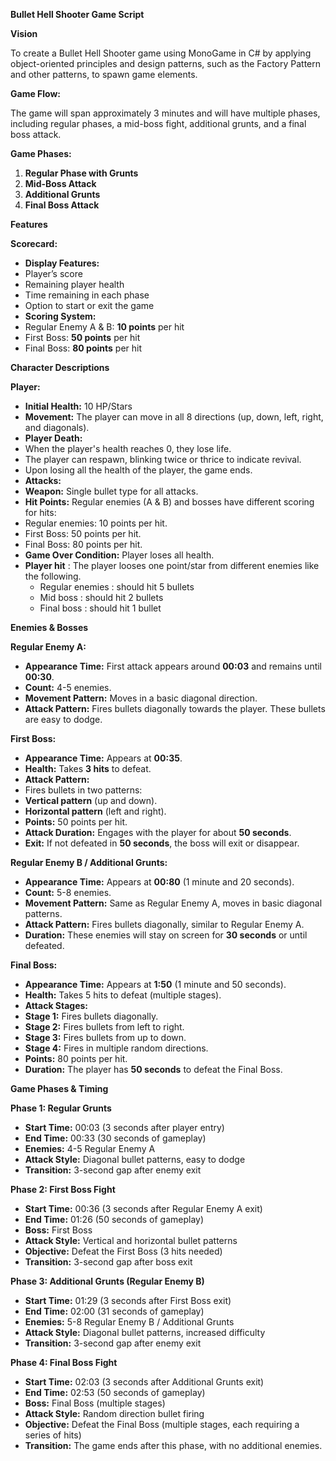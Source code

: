 ﻿**Bullet Hell Shooter Game Script**

**Vision**

To create a Bullet Hell Shooter game using MonoGame in C# by applying object-oriented principles and design patterns, such as the Factory Pattern and other patterns, to spawn game elements. 

**Game Flow:** 

The game will span approximately 3 minutes and will have multiple phases, including regular phases, a mid-boss fight, additional grunts, and a final boss attack.

**Game Phases:** 

1. **Regular Phase with Grunts** 
1. **Mid-Boss Attack** 
1. **Additional Grunts** 
1. **Final Boss Attack** 

**Features**

**Scorecard:** 

- **Display Features:** 
- Player’s score 
- Remaining player health 
- Time remaining in each phase 
- Option to start or exit the game 
- **Scoring System:** 
- Regular Enemy A & B: **10 points** per hit 
- First Boss: **50 points** per hit 
- Final Boss: **80 points** per hit 

**Character Descriptions**

**Player:** 

- **Initial Health:** 10 HP/Stars 
- **Movement:** The player can move in all 8 directions (up, down, left, right, and diagonals). 
- **Player Death:** 
- When the player's health reaches 0, they lose life.
- The player can respawn, blinking twice or thrice to indicate revival.
- Upon losing all the health of the player, the game ends. 
- **Attacks:** 
- **Weapon:** Single bullet type for all attacks. 
- **Hit Points:** Regular enemies (A & B) and bosses have different scoring for hits: 
- Regular enemies: 10 points per hit. 
- First Boss: 50 points per hit. 
- Final Boss: 80 points per hit. 
- **Game Over Condition:** Player loses all health.
- **Player hit** : The player looses one point/star from different enemies like the following.
    - Regular enemies : should hit 5 bullets
    - Mid boss : should hit 2 bullets
    - Final boss : should hit 1 bullet

**Enemies & Bosses**

**Regular Enemy A:** 

- **Appearance Time:** First attack appears around **00:03** and remains until **00:30**. 
- **Count:** 4-5 enemies. 
- **Movement Pattern:** Moves in a basic diagonal direction. 
- **Attack Pattern:** Fires bullets diagonally towards the player. These bullets are easy to dodge. 

**First Boss:** 

- **Appearance Time:** Appears at **00:35**. 
- **Health:** Takes **3 hits** to defeat. 
- **Attack Pattern:** 
- Fires bullets in two patterns: 
- **Vertical pattern** (up and down). 
- **Horizontal pattern** (left and right). 
- **Points:** 50 points per hit. 
- **Attack Duration:** Engages with the player for about **50 seconds**. 
- **Exit:** If not defeated in **50 seconds**, the boss will exit or disappear. 

**Regular Enemy B / Additional Grunts:** 

- **Appearance Time:** Appears at **00:80** (1 minute and 20 seconds). 
- **Count:** 5-8 enemies. 
- **Movement Pattern:** Same as Regular Enemy A, moves in basic diagonal patterns.
- **Attack Pattern:** Fires bullets diagonally, similar to Regular Enemy A. 
- **Duration:** These enemies will stay on screen for **30 seconds** or until defeated. 

**Final Boss:** 

- **Appearance Time:** Appears at **1:50** (1 minute and 50 seconds). 
- **Health:** Takes 5 hits to defeat (multiple stages).
- **Attack Stages:** 
- **Stage 1:** Fires bullets diagonally. 
- **Stage 2:** Fires bullets from left to right. 
- **Stage 3:** Fires bullets from up to down. 
- **Stage 4:** Fires in multiple random directions. 
- **Points:** 80 points per hit. 
- **Duration:** The player has **50 seconds** to defeat the Final Boss. 

**Game Phases & Timing**

**Phase 1: Regular Grunts** 

- **Start Time:** 00:03 (3 seconds after player entry) 
- **End Time:** 00:33 (30 seconds of gameplay) 
- **Enemies:** 4-5 Regular Enemy A 
- **Attack Style:** Diagonal bullet patterns, easy to dodge
- **Transition:** 3-second gap after enemy exit 

**Phase 2: First Boss Fight** 

- **Start Time:** 00:36 (3 seconds after Regular Enemy A exit) 
- **End Time:** 01:26 (50 seconds of gameplay) 
- **Boss:** First Boss 
- **Attack Style:** Vertical and horizontal bullet patterns
- **Objective:** Defeat the First Boss (3 hits needed) 
- **Transition:** 3-second gap after boss exit 

**Phase 3: Additional Grunts (Regular Enemy B)** 

- **Start Time:** 01:29 (3 seconds after First Boss exit) 
- **End Time:** 02:00 (31 seconds of gameplay) 
- **Enemies:** 5-8 Regular Enemy B / Additional Grunts 
- **Attack Style:** Diagonal bullet patterns, increased difficulty
- **Transition:** 3-second gap after enemy exit 

**Phase 4: Final Boss Fight** 

- **Start Time:** 02:03 (3 seconds after Additional Grunts exit) 
- **End Time:** 02:53 (50 seconds of gameplay) 
- **Boss:** Final Boss (multiple stages) 
- **Attack Style:** Random direction bullet firing 
- **Objective:** Defeat the Final Boss (multiple stages, each requiring a series of hits)
- **Transition:** The game ends after this phase, with no additional enemies.
